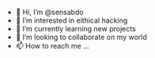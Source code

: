 - 👋 Hi, I’m @sensabdo
- 👀 I’m interested in eithical hacking
- 🌱 I’m currently learning new projects
- 💞️ I’m looking to collaborate on my world
- 📫 How to reach me ...

<!---
sensabdo/sensabdo is a ✨ special ✨ repository because its `README.md` (this file) appears on your GitHub profile.
You can click the Preview link to take a look at your changes.
--->
